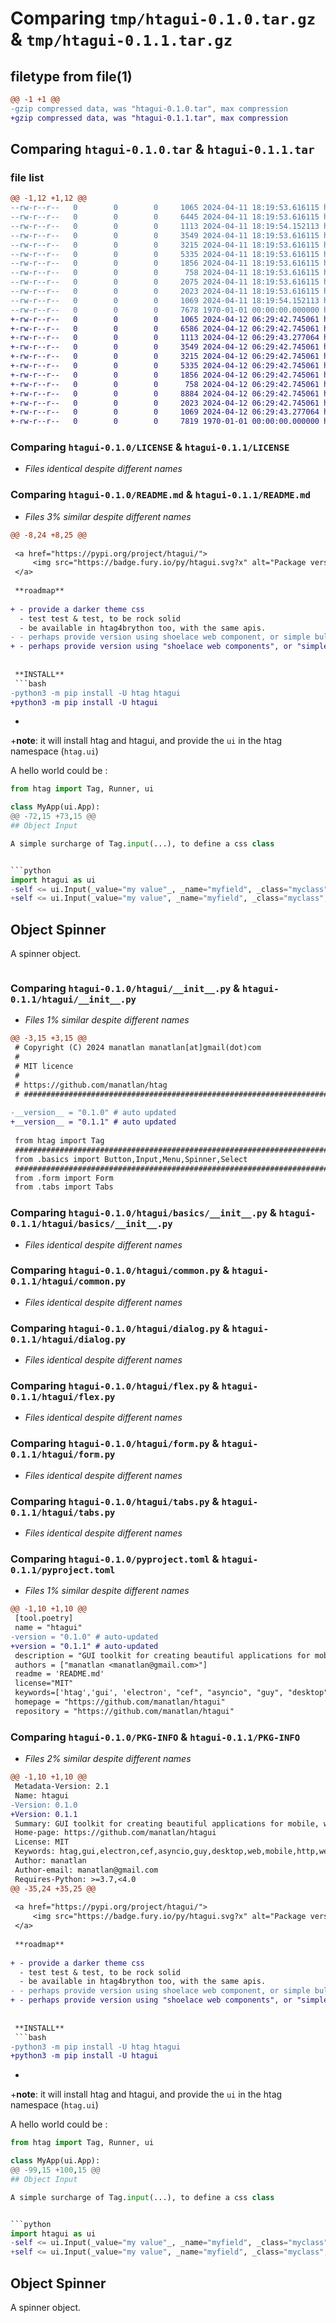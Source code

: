 # Comparing `tmp/htagui-0.1.0.tar.gz` & `tmp/htagui-0.1.1.tar.gz`

## filetype from file(1)

```diff
@@ -1 +1 @@
-gzip compressed data, was "htagui-0.1.0.tar", max compression
+gzip compressed data, was "htagui-0.1.1.tar", max compression
```

## Comparing `htagui-0.1.0.tar` & `htagui-0.1.1.tar`

### file list

```diff
@@ -1,12 +1,12 @@
--rw-r--r--   0        0        0     1065 2024-04-11 18:19:53.616115 htagui-0.1.0/LICENSE
--rw-r--r--   0        0        0     6445 2024-04-11 18:19:53.616115 htagui-0.1.0/README.md
--rw-r--r--   0        0        0     1113 2024-04-11 18:19:54.152113 htagui-0.1.0/htagui/__init__.py
--rw-r--r--   0        0        0     3549 2024-04-11 18:19:53.616115 htagui-0.1.0/htagui/basics/__init__.py
--rw-r--r--   0        0        0     3215 2024-04-11 18:19:53.616115 htagui-0.1.0/htagui/common.py
--rw-r--r--   0        0        0     5335 2024-04-11 18:19:53.616115 htagui-0.1.0/htagui/dialog.py
--rw-r--r--   0        0        0     1856 2024-04-11 18:19:53.616115 htagui-0.1.0/htagui/flex.py
--rw-r--r--   0        0        0      758 2024-04-11 18:19:53.616115 htagui-0.1.0/htagui/form.py
--rw-r--r--   0        0        0     2075 2024-04-11 18:19:53.616115 htagui-0.1.0/htagui/splitters.py
--rw-r--r--   0        0        0     2023 2024-04-11 18:19:53.616115 htagui-0.1.0/htagui/tabs.py
--rw-r--r--   0        0        0     1069 2024-04-11 18:19:54.152113 htagui-0.1.0/pyproject.toml
--rw-r--r--   0        0        0     7678 1970-01-01 00:00:00.000000 htagui-0.1.0/PKG-INFO
+-rw-r--r--   0        0        0     1065 2024-04-12 06:29:42.745061 htagui-0.1.1/LICENSE
+-rw-r--r--   0        0        0     6586 2024-04-12 06:29:42.745061 htagui-0.1.1/README.md
+-rw-r--r--   0        0        0     1113 2024-04-12 06:29:43.277064 htagui-0.1.1/htagui/__init__.py
+-rw-r--r--   0        0        0     3549 2024-04-12 06:29:42.745061 htagui-0.1.1/htagui/basics/__init__.py
+-rw-r--r--   0        0        0     3215 2024-04-12 06:29:42.745061 htagui-0.1.1/htagui/common.py
+-rw-r--r--   0        0        0     5335 2024-04-12 06:29:42.745061 htagui-0.1.1/htagui/dialog.py
+-rw-r--r--   0        0        0     1856 2024-04-12 06:29:42.745061 htagui-0.1.1/htagui/flex.py
+-rw-r--r--   0        0        0      758 2024-04-12 06:29:42.745061 htagui-0.1.1/htagui/form.py
+-rw-r--r--   0        0        0     8884 2024-04-12 06:29:42.745061 htagui-0.1.1/htagui/splitters.py
+-rw-r--r--   0        0        0     2023 2024-04-12 06:29:42.745061 htagui-0.1.1/htagui/tabs.py
+-rw-r--r--   0        0        0     1069 2024-04-12 06:29:43.277064 htagui-0.1.1/pyproject.toml
+-rw-r--r--   0        0        0     7819 1970-01-01 00:00:00.000000 htagui-0.1.1/PKG-INFO
```

### Comparing `htagui-0.1.0/LICENSE` & `htagui-0.1.1/LICENSE`

 * *Files identical despite different names*

### Comparing `htagui-0.1.0/README.md` & `htagui-0.1.1/README.md`

 * *Files 3% similar despite different names*

```diff
@@ -8,24 +8,25 @@
 
 <a href="https://pypi.org/project/htagui/">
     <img src="https://badge.fury.io/py/htagui.svg?x" alt="Package version">
 </a>
 
 **roadmap**
 
+ - provide a darker theme css
  - test test & test, to be rock solid
  - be available in htag4brython too, with the same apis.
- - perhaps provide version using shoelace web component, or simple bulma styles ... but the basics version (current one) will always be available, with its minimal footprint (js/css dependancies in mind)
+ - perhaps provide version using "shoelace web components", or "simple bulma styles" (like htbulma) ... but the basics version (current one) will always be available, with its minimal footprint (js/css dependancies in mind)
 
 
 **INSTALL**
 ```bash
-python3 -m pip install -U htag htagui
+python3 -m pip install -U htagui
 ```
-
+**note**: it will install htag and htagui, and provide the `ui` in the htag namespace (`htag.ui`)
 
 A hello world could be :
 
 ```python
 from htag import Tag, Runner, ui
 
 class MyApp(ui.App):
@@ -72,15 +73,15 @@
 ## Object Input
 
 A simple surcharge of Tag.input(...), to define a css class 
 
 
 ```python
 import htagui as ui
-self <= ui.Input(_value="my value"_, _name="myfield", _class="myclass", _required=True )
+self <= ui.Input(_value="my value", _name="myfield", _class="myclass", _required=True )
 ```
 
 ## Object Spinner
 
 A spinner object.
 
 ```python
```

### Comparing `htagui-0.1.0/htagui/__init__.py` & `htagui-0.1.1/htagui/__init__.py`

 * *Files 1% similar despite different names*

```diff
@@ -3,15 +3,15 @@
 # Copyright (C) 2024 manatlan manatlan[at]gmail(dot)com
 #
 # MIT licence
 #
 # https://github.com/manatlan/htag
 # #############################################################################
 
-__version__ = "0.1.0" # auto updated
+__version__ = "0.1.1" # auto updated
 
 from htag import Tag
 ########################################################################################
 from .basics import Button,Input,Menu,Spinner,Select
 ########################################################################################
 from .form import Form
 from .tabs import Tabs
```

### Comparing `htagui-0.1.0/htagui/basics/__init__.py` & `htagui-0.1.1/htagui/basics/__init__.py`

 * *Files identical despite different names*

### Comparing `htagui-0.1.0/htagui/common.py` & `htagui-0.1.1/htagui/common.py`

 * *Files identical despite different names*

### Comparing `htagui-0.1.0/htagui/dialog.py` & `htagui-0.1.1/htagui/dialog.py`

 * *Files identical despite different names*

### Comparing `htagui-0.1.0/htagui/flex.py` & `htagui-0.1.1/htagui/flex.py`

 * *Files identical despite different names*

### Comparing `htagui-0.1.0/htagui/form.py` & `htagui-0.1.1/htagui/form.py`

 * *Files identical despite different names*

### Comparing `htagui-0.1.0/htagui/tabs.py` & `htagui-0.1.1/htagui/tabs.py`

 * *Files identical despite different names*

### Comparing `htagui-0.1.0/pyproject.toml` & `htagui-0.1.1/pyproject.toml`

 * *Files 1% similar despite different names*

```diff
@@ -1,10 +1,10 @@
 [tool.poetry]
 name = "htagui"
-version = "0.1.0" # auto-updated
+version = "0.1.1" # auto-updated
 description = "GUI toolkit for creating beautiful applications for mobile, web, and desktop from a single python3 codebase"
 authors = ["manatlan <manatlan@gmail.com>"]
 readme = 'README.md'
 license="MIT"
 keywords=['htag','gui', 'electron', "cef", "asyncio", "guy", "desktop", "web", "mobile", "http", "websocket", "html", "pyscript"]
 homepage = "https://github.com/manatlan/htagui"
 repository = "https://github.com/manatlan/htagui"
```

### Comparing `htagui-0.1.0/PKG-INFO` & `htagui-0.1.1/PKG-INFO`

 * *Files 2% similar despite different names*

```diff
@@ -1,10 +1,10 @@
 Metadata-Version: 2.1
 Name: htagui
-Version: 0.1.0
+Version: 0.1.1
 Summary: GUI toolkit for creating beautiful applications for mobile, web, and desktop from a single python3 codebase
 Home-page: https://github.com/manatlan/htagui
 License: MIT
 Keywords: htag,gui,electron,cef,asyncio,guy,desktop,web,mobile,http,websocket,html,pyscript
 Author: manatlan
 Author-email: manatlan@gmail.com
 Requires-Python: >=3.7,<4.0
@@ -35,24 +35,25 @@
 
 <a href="https://pypi.org/project/htagui/">
     <img src="https://badge.fury.io/py/htagui.svg?x" alt="Package version">
 </a>
 
 **roadmap**
 
+ - provide a darker theme css
  - test test & test, to be rock solid
  - be available in htag4brython too, with the same apis.
- - perhaps provide version using shoelace web component, or simple bulma styles ... but the basics version (current one) will always be available, with its minimal footprint (js/css dependancies in mind)
+ - perhaps provide version using "shoelace web components", or "simple bulma styles" (like htbulma) ... but the basics version (current one) will always be available, with its minimal footprint (js/css dependancies in mind)
 
 
 **INSTALL**
 ```bash
-python3 -m pip install -U htag htagui
+python3 -m pip install -U htagui
 ```
-
+**note**: it will install htag and htagui, and provide the `ui` in the htag namespace (`htag.ui`)
 
 A hello world could be :
 
 ```python
 from htag import Tag, Runner, ui
 
 class MyApp(ui.App):
@@ -99,15 +100,15 @@
 ## Object Input
 
 A simple surcharge of Tag.input(...), to define a css class 
 
 
 ```python
 import htagui as ui
-self <= ui.Input(_value="my value"_, _name="myfield", _class="myclass", _required=True )
+self <= ui.Input(_value="my value", _name="myfield", _class="myclass", _required=True )
 ```
 
 ## Object Spinner
 
 A spinner object.
 
 ```python
```

